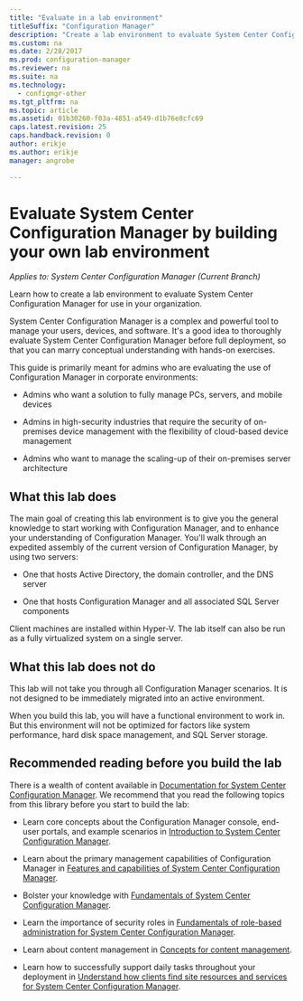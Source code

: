 ```yaml
---
title: "Evaluate in a lab environment"
titleSuffix: "Configuration Manager"
description: "Create a lab environment to evaluate System Center Configuration Manager for use in your organization."
ms.custom: na
ms.date: 2/28/2017
ms.prod: configuration-manager
ms.reviewer: na
ms.suite: na
ms.technology:
  - configmgr-other
ms.tgt_pltfrm: na
ms.topic: article
ms.assetid: 01b30260-f03a-4851-a549-d1b76e8cfc69
caps.latest.revision: 25
caps.handback.revision: 0
author: erikje
ms.author: erikje
manager: angrobe

---
```

# Evaluate System Center Configuration Manager by building your own lab environment

*Applies to: System Center Configuration Manager (Current Branch)*

 Learn how to create a lab environment to evaluate System Center Configuration Manager for use in your organization.  

 System Center Configuration Manager is a complex and powerful tool to manage your users, devices, and software. It's a good idea to thoroughly evaluate System Center Configuration Manager before full deployment, so that you can marry conceptual understanding with hands-on exercises.  

 This guide is primarily meant for admins who are evaluating the use of Configuration Manager in corporate environments:  

-   Admins who want a solution to fully manage PCs, servers, and mobile devices  

-   Admins in high-security industries that require the security of on-premises device management with the flexibility of cloud-based device management  

-   Admins who want to manage the scaling-up of their on-premises server architecture  

## What this lab does  
 The main goal of creating this lab environment is to give you the general knowledge to start working with Configuration Manager, and to enhance your understanding of Configuration Manager. You'll walk through an expedited assembly of the current version of Configuration Manager, by using two servers:  

-   One that hosts Active Directory, the domain controller, and the DNS server  

-   One that hosts Configuration Manager and all associated SQL Server components  

Client machines are installed within Hyper-V. The lab itself can also be run as a fully virtualized system on a single server.  

## What this lab does not do  
 This lab will not take you through all Configuration Manager scenarios. It is not designed to be immediately migrated into an active environment.  

 When you build this lab, you will have a functional environment to work in. But this environment will not be optimized for factors like system performance, hard disk space management, and SQL Server storage.  

##  <a name="BKMK_EvalRec"></a> Recommended reading before you build the lab  
 There is a wealth of content available in [Documentation for System Center Configuration Manager](http://docs.microsoft.com/sccm/). We recommend that you read the following topics from this library before you start to build the lab:  

-   Learn core concepts about the Configuration Manager console, end-user portals, and example scenarios in [Introduction to System Center Configuration Manager](../../core/understand/introduction.md).  

-   Learn about the primary management capabilities of Configuration Manager in [Features and capabilities of System Center Configuration Manager](../../core/plan-design/changes/features-and-capabilities.md).  

-   Bolster your knowledge with [Fundamentals of System Center Configuration Manager](../../core/understand/fundamentals.md).  

-   Learn the importance of security roles in [Fundamentals of role-based administration for System Center Configuration Manager](../../core/understand/fundamentals-of-role-based-administration.md).  

-   Learn about content management in [Concepts for content management](../../core/plan-design/hierarchy/fundamental-concepts-for-content-management.md).  

-   Learn how to successfully support daily tasks throughout your deployment in [Understand how clients find site resources and services for System Center Configuration Manager](../../core/plan-design/hierarchy/understand-how-clients-find-site-resources-and-services.md).  
